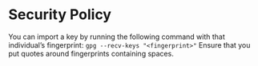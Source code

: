 # Security Policy

You can import a key by running the following command with that individual’s fingerprint: `gpg --recv-keys "<fingerprint>"` Ensure that you put quotes around fingerprints containing spaces.
